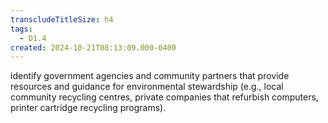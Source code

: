 ```yaml
---
transcludeTitleSize: h4
tags:
  - D1.4
created: 2024-10-21T08:13:09.000-0400
---
```

identify government agencies and community partners that provide resources and guidance for environmental stewardship (e.g., local community recycling centres, private companies that refurbish computers, printer cartridge recycling programs).